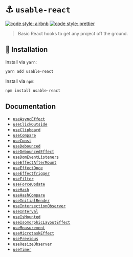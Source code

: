 # ⚓️ `usable-react`

[![code style: airbnb](https://img.shields.io/badge/code%20style-airbnb-blue.svg?style=flat)](https://github.com/airbnb/javascript)
[![code style: prettier](https://img.shields.io/badge/code_style-prettier-ff69b4.svg?style=flat)](https://github.com/prettier/prettier)

> Basic React hooks to get any project off the ground.

## 🔗 Installation

Install via `yarn`:

```sh
yarn add usable-react
```

Install via `npm`:

```sh
npm install usable-react
```

## Documentation

- [`useAsyncEffect`](./docs/use-async-effect.md)
- [`useClickOutside`](./docs/use-click-outside.md)
- [`useClipboard`](./docs/use-clipboard.md)
- [`useCompare`](./docs/use-compare.md)
- [`useConst`](./docs/use-const.md)
- [`useDebounced`](./docs/use-debounced.md)
- [`useDebouncedEffect`](./docs/use-debounced-effect.md)
- [`useDomEventListeners`](./docs/use-dom-event-listeners.md)
- [`useEffectAfterMount`](./docs/use-effect-after-mount.md)
- [`useEffectOnce`](./docs/use-effect-once.md)
- [`useEffectTrigger`](./docs/use-effect-trigger.md)
- [`useFilter`](./docs/use-filter.md)
- [`useForceUpdate`](./docs/use-force-update.md)
- [`useHash`](./docs/use-hash.md)
- [`useHashCompare`](./docs/use-hash-compare.md)
- [`useInitialRender`](./docs/use-initial-render.md)
- [`useIntersectionObserver`](./docs/use-intersection-observer.md)
- [`useInterval`](./docs/use-interval.md)
- [`useIsMounted`](./docs/use-is-mounted.md)
- [`useIsomorphicLayoutEffect`](./docs/use-isomorphic-layout-effect.md)
- [`useMeasurement`](./docs/use-measurement.md)
- [`useMicrotaskEffect`](./docs/use-microtask-effect.md)
- [`usePrevious`](./docs/use-previous.md)
- [`useResizeObserver`](./docs/use-resize-observer.md)
- [`useTimer`](./docs/use-timer.md)

